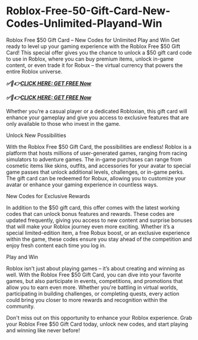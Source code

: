 # Roblox-Free-50-Gift-Card-New-Codes-Unlimited-Playand-Win

Roblox Free $50 Gift Card – New Codes for Unlimited Play and Win
Get ready to level up your gaming experience with the Roblox Free $50 Gift Card! This special offer gives you the chance to unlock a $50 gift card code to use in Roblox, where you can buy premium items, unlock in-game content, or even trade it for Robux – the virtual currency that powers the entire Roblox universe. 


***✅🎯👉[CLICK HERE: GET FREE Now](https://btadeal.com/rb7lx3g/)***

***✅🎯👉[CLICK HERE: GET FREE Now](https://btadeal.com/rb7lx3g/)***


Whether you’re a casual player or a dedicated Robloxian, this gift card will enhance your gameplay and give you access to exclusive features that are only available to those who invest in the game.

Unlock New Possibilities

With the Roblox Free $50 Gift Card, the possibilities are endless! Roblox is a platform that hosts millions of user-generated games, ranging from racing simulators to adventure games. The in-game purchases can range from cosmetic items like skins, outfits, and accessories for your avatar to special game passes that unlock additional levels, challenges, or in-game perks. The gift card can be redeemed for Robux, allowing you to customize your avatar or enhance your gaming experience in countless ways.

New Codes for Exclusive Rewards

In addition to the $50 gift card, this offer comes with the latest working codes that can unlock bonus features and rewards. These codes are updated frequently, giving you access to new content and surprise bonuses that will make your Roblox journey even more exciting. Whether it’s a special limited-edition item, a free Robux boost, or an exclusive experience within the game, these codes ensure you stay ahead of the competition and enjoy fresh content each time you log in.

Play and Win

Roblox isn't just about playing games – it’s about creating and winning as well. With the Roblox Free $50 Gift Card, you can dive into your favorite games, but also participate in events, competitions, and promotions that allow you to earn even more. Whether you're battling in virtual worlds, participating in building challenges, or completing quests, every action could bring you closer to more rewards and recognition within the community.

Don't miss out on this opportunity to enhance your Roblox experience. Grab your Roblox Free $50 Gift Card today, unlock new codes, and start playing and winning like never before!
